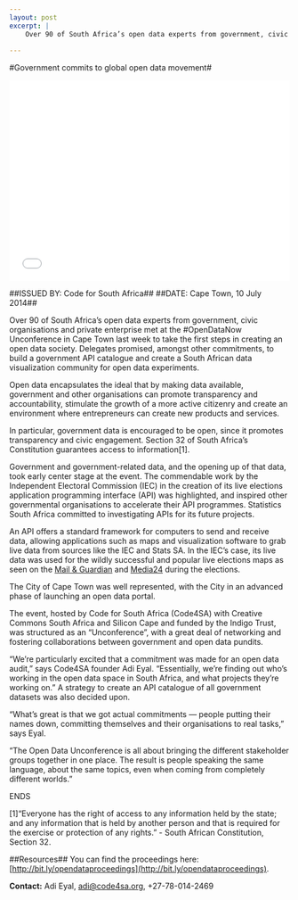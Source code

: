 ```yaml
---
layout: post
excerpt: |
    Over 90 of South Africa’s open data experts from government, civic organisations and private enterprise met at the #OpenDataNow Unconference in Cape Town last week to take the first steps in creating an open data society.
   
---
```


#Government commits to global open data movement#
<iframe style="width:100%;height:360px" width="360" height="640" src="//www.youtube.com/embed/zFidGnw90yY?rel=0" frameborder="0" allowfullscreen></iframe>

##ISSUED BY:	Code for South Africa##
##DATE:		Cape Town, 10 July 2014##

Over 90 of South Africa’s open data experts from government, civic organisations and private enterprise met at the #OpenDataNow Unconference in Cape Town last week to take the first steps in creating an open data society. Delegates promised, amongst other commitments, to build a government API catalogue and create a South African data visualization community for open data experiments.

Open data encapsulates the ideal that by making data available, government and other organisations can promote transparency and accountability, stimulate the growth of a more active citizenry and create an environment where entrepreneurs can create new products and services.

In particular, government data is encouraged to be open, since it promotes transparency and civic engagement. Section 32 of South Africa’s Constitution guarantees access to information[1].

Government and government-related data, and the opening up of that data, took early center stage at the event. The commendable work by the Independent Electoral Commission (IEC) in the creation of its live elections application programming interface (API) was highlighted, and inspired other governmental organisations to accelerate their API programmes. Statistics South Africa committed to investigating APIs for its future projects.

An API offers a standard framework for computers to send and receive data, allowing applications such as maps and visualization software to grab live data from sources like the IEC and Stats SA. In the IEC’s case, its live data was used for the wildly successful and popular live elections maps as seen on the [Mail & Guardian](http://mg.co.za/data/2014-05-07-live-elections-2014-results) and [Media24](http://www.news24.com/Elections/Results) during the elections.

The City of Cape Town was well represented, with the City in an advanced phase of launching an open data portal.

The event, hosted by Code for South Africa (Code4SA) with Creative Commons South Africa and Silicon Cape and funded by the Indigo Trust, was structured as an “Unconference”, with a great deal of networking and fostering collaborations between government and open data pundits.

“We’re particularly excited that a commitment was made for an open data audit,” says Code4SA founder Adi Eyal. “Essentially, we’re finding out who’s working in the open data space in South Africa, and what projects they’re working on.” A strategy to create an API catalogue of all government datasets was also decided upon.

“What’s great is that we got actual commitments — people putting their names down, committing themselves and their organisations to real tasks,” says Eyal.

“The Open Data Unconference is all about bringing the different stakeholder groups together in one place. The result is people speaking the same language, about the same topics, even when coming from completely different worlds.”

ENDS

[1]“Everyone has the right of access to any information held by the state; and any information that is held by another person and that is required for the exercise or protection of any rights.” - South African Constitution, Section 32.

##Resources##
You can find the proceedings here: [http://bit.ly/opendataproceedings](http://bit.ly/opendataproceedings).



**Contact:**
Adi Eyal, [adi@code4sa.org](mailto:adi@code4sa.org), +27-78-014-2469



